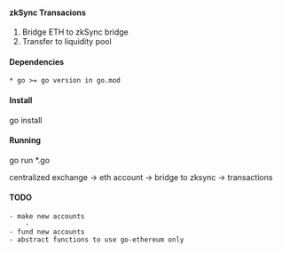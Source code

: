 #### zkSync Transacions

1. Bridge ETH to zkSync bridge
2. Transfer to liquidity pool

#### Dependencies
    * go >= go version in go.mod

#### Install
go install

#### Running
go run *.go

centralized exchange -> eth account -> bridge to zksync -> transactions
#### TODO
    - make new accounts
        - 
    - fund new accounts
    - abstract functions to use go-ethereum only
